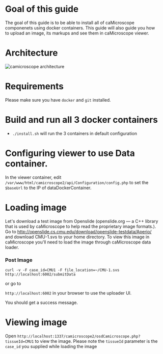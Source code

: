 # Goal of this guide

The goal of this guide is to be able to install all of caMicroscope componenets using docker containers. This guide will also guide you how to upload an image, its markups and see them in caMicroscope viewer. 

# Architecture
![camicroscope architecture](https://wiki.nci.nih.gov/download/attachments/325550279/caMicroscope-Architecture.png?version=1&modificationDate=1468862245000&api=v2)

# Requirements
Please make sure you have `docker` and `git` installed.

# Build and run all 3 docker containers
* `./install.sh` will run the 3 containers in default configuration


# Configuring viewer to use Data container.
In the viewer container, edit `/var/www/html/camicroscope2/api/Configuration/config.php` to set the `$baseUrl` to the IP of dataDockerContainer.

# Loading image
Let's download a test image from Openslide (openslide.org — a C++ library that is used by caMicroscope to help read the proprietary image formats.). Go to http://openslide.cs.cmu.edu/download/openslide-testdata/Aperio/ and download CMU-1.svs to your home directory. To view this image in caMicroscope you'll need to load the image through caMicroscope data loader.

### Post Image 
`curl -v -F case_id=CMU1 -F file_location=~/CMU-1.svs http://localhost:6002/submitData`

or go to

`http://localhost:6002` in your browser to use the uploader UI.

You should get a success message.

# Viewing image
Open `http://localhost:1337/camicroscope2/osdCamicroscope.php?tissueId=CMU1` to view the image. Please note the `tissueId` parameter is the `case_id` you supplied while loading the image


